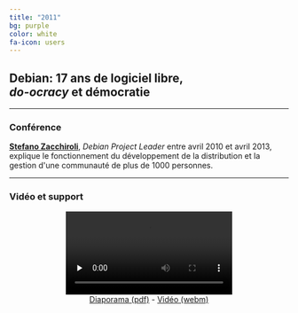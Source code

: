 ```yaml
---
title: "2011"
bg: purple
color: white
fa-icon: users
---
```


## Debian: 17 ans de logiciel libre, <br>*do-ocracy* et démocratie

-------------------------

### Conférence

**[Stefano Zacchiroli](https://upsilon.cc/~zack/)**, *Debian Project Leader* entre avril 2010 et avril 2013, explique le fonctionnement du développement de la distribution et la gestion d'une communauté de plus de 1000 personnes.

-------------------------

### Vidéo et support

<center>
<video controls preload="none">
<source src="video/2011/zacchiroli-minet-2011.mp4" type="video/mp4" />
<source src="video/2011/zacchiroli-minet-2011.ogg" type="video/ogg" />
<source src="video/2011/zacchiroli-minet-2011.webm" type="video/webm" />Un lien de téléchargement est disponible ci-dessous.
</video>
<br>
<a href="diaporama/2011/zacchiroli-minet-2011.pdf">Diaporama (pdf)</a> - <a href="video/2011/zacchiroli-minet-2011.webm">Vidéo (webm)</a>

</center>
